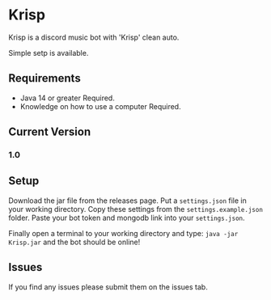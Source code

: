 # Krisp
Krisp is a discord music bot with 'Krisp' clean auto.

Simple setp is available.

## Requirements
 * Java 14 or greater Required.
 * Knowledge on how to use a computer Required.

## Current Version
### 1.0

## Setup
Download the jar file from the releases page.
Put a `settings.json` file in your working directory.
Copy these settings from the `settings.example.json` folder.
Paste your bot token and mongodb link into your `settings.json`.

Finally open a terminal to your working directory and type:
        `java -jar Krisp.jar`
and the bot should be online!

## Issues
If you find any issues please submit them on the issues tab.